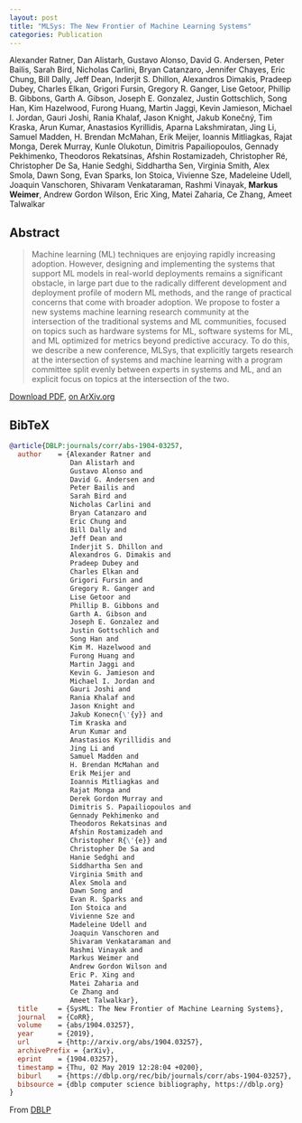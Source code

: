 ```yaml
---
layout: post
title: "MLSys: The New Frontier of Machine Learning Systems"
categories: Publication
---
```


Alexander Ratner, Dan Alistarh, Gustavo Alonso, David G. Andersen, Peter Bailis, Sarah Bird, Nicholas Carlini, Bryan Catanzaro, Jennifer Chayes, Eric Chung, Bill Dally, Jeff Dean, Inderjit S. Dhillon, Alexandros Dimakis, Pradeep Dubey, Charles Elkan, Grigori Fursin, Gregory R. Ganger, Lise Getoor, Phillip B. Gibbons, Garth A. Gibson, Joseph E. Gonzalez, Justin Gottschlich, Song Han, Kim Hazelwood, Furong Huang, Martin Jaggi, Kevin Jamieson, Michael I. Jordan, Gauri Joshi, Rania Khalaf, Jason Knight, Jakub Konečný, Tim Kraska, Arun Kumar, Anastasios Kyrillidis, Aparna Lakshmiratan, Jing Li, Samuel Madden, H. Brendan McMahan, Erik Meijer, Ioannis Mitliagkas, Rajat Monga, Derek Murray, Kunle Olukotun, Dimitris Papailiopoulos, Gennady Pekhimenko, Theodoros Rekatsinas, Afshin Rostamizadeh, Christopher Ré, Christopher De Sa, Hanie Sedghi, Siddhartha Sen, Virginia Smith, Alex Smola, Dawn Song, Evan Sparks, Ion Stoica, Vivienne Sze, Madeleine Udell, Joaquin Vanschoren, Shivaram Venkataraman, Rashmi Vinayak, **Markus Weimer**, Andrew Gordon Wilson, Eric Xing, Matei Zaharia, Ce Zhang, Ameet Talwalkar


## Abstract

> Machine learning (ML) techniques are enjoying rapidly increasing adoption.
> However, designing and implementing the systems that support ML models in
> real-world deployments remains a significant obstacle, in large part due to
> the radically different development and deployment profile of modern ML
> methods, and the range of practical concerns that come with broader adoption.
> We propose to foster a new systems machine learning research community at the
> intersection of the traditional systems and ML communities, focused on topics
> such as hardware systems for ML, software systems for ML, and ML optimized for
> metrics beyond predictive accuracy. To do this, we describe a new conference,
> MLSys, that explicitly targets research at the intersection of systems and
> machine learning with a program committee split evenly between experts in
> systems and ML, and an explicit focus on topics at the intersection of the
> two. 

[Download PDF]({{site.url}}/files/pub/2019/2019-mlsys-whitepaper.pdf), [on ArXiv.org](https://arxiv.org/abs/1904.03257)

## BibTeX

```bibtex
@article{DBLP:journals/corr/abs-1904-03257,
  author    = {Alexander Ratner and
               Dan Alistarh and
               Gustavo Alonso and
               David G. Andersen and
               Peter Bailis and
               Sarah Bird and
               Nicholas Carlini and
               Bryan Catanzaro and
               Eric Chung and
               Bill Dally and
               Jeff Dean and
               Inderjit S. Dhillon and
               Alexandros G. Dimakis and
               Pradeep Dubey and
               Charles Elkan and
               Grigori Fursin and
               Gregory R. Ganger and
               Lise Getoor and
               Phillip B. Gibbons and
               Garth A. Gibson and
               Joseph E. Gonzalez and
               Justin Gottschlich and
               Song Han and
               Kim M. Hazelwood and
               Furong Huang and
               Martin Jaggi and
               Kevin G. Jamieson and
               Michael I. Jordan and
               Gauri Joshi and
               Rania Khalaf and
               Jason Knight and
               Jakub Konecn{\'{y}} and
               Tim Kraska and
               Arun Kumar and
               Anastasios Kyrillidis and
               Jing Li and
               Samuel Madden and
               H. Brendan McMahan and
               Erik Meijer and
               Ioannis Mitliagkas and
               Rajat Monga and
               Derek Gordon Murray and
               Dimitris S. Papailiopoulos and
               Gennady Pekhimenko and
               Theodoros Rekatsinas and
               Afshin Rostamizadeh and
               Christopher R{\'{e}} and
               Christopher De Sa and
               Hanie Sedghi and
               Siddhartha Sen and
               Virginia Smith and
               Alex Smola and
               Dawn Song and
               Evan R. Sparks and
               Ion Stoica and
               Vivienne Sze and
               Madeleine Udell and
               Joaquin Vanschoren and
               Shivaram Venkataraman and
               Rashmi Vinayak and
               Markus Weimer and
               Andrew Gordon Wilson and
               Eric P. Xing and
               Matei Zaharia and
               Ce Zhang and
               Ameet Talwalkar},
  title     = {SysML: The New Frontier of Machine Learning Systems},
  journal   = {CoRR},
  volume    = {abs/1904.03257},
  year      = {2019},
  url       = {http://arxiv.org/abs/1904.03257},
  archivePrefix = {arXiv},
  eprint    = {1904.03257},
  timestamp = {Thu, 02 May 2019 12:28:04 +0200},
  biburl    = {https://dblp.org/rec/bib/journals/corr/abs-1904-03257},
  bibsource = {dblp computer science bibliography, https://dblp.org}
}
```
From [DBLP](https://dblp.uni-trier.de/rec/bibtex/journals/corr/abs-1904-03257)